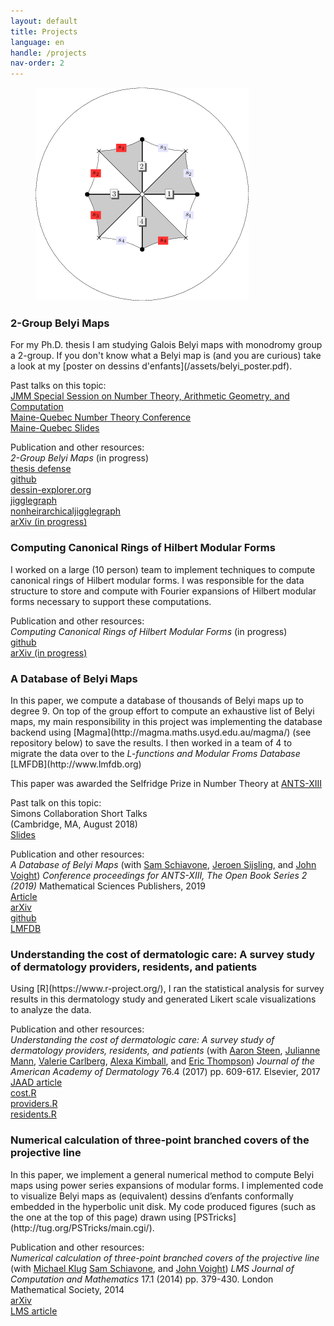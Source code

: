 ```yaml
---
layout: default
title: Projects
language: en
handle: /projects
nav-order: 2
---
```

<figure>
  <img src="/assets/belyi1.png" class="center" style="max-width:100%;height:auto;">
  <!--
  <figcaption>above is a genus 1 dessin conformally embedded in the hyperbolic unit disk</figcaption>
  -->
</figure>

<h3>2-Group Belyi Maps</h3>
  For my Ph.D. thesis I am studying
  Galois Belyi maps with monodromy group a 2-group.
  If you don't know what a Belyi map is
  (and you are curious) take a look at my
  [poster on dessins d'enfants](/assets/belyi_poster.pdf).

  Past talks on this topic:
  <br>
  [JMM Special Session on Number Theory, Arithmetic Geometry, and Computation](https://jointmathematicsmeetings.org/amsmtgs/2217_abstracts/1145-11-2469.pdf)
  <br>
  [Maine-Quebec Number Theory Conference](https://archimede.mat.ulaval.ca/MAINE-QUEBEC/mq17.html)
  <br>
  [Maine-Quebec Slides](/assets/maine-quebec.pdf)

  Publication and other resources:
  <br>
  <i>
  2-Group Belyi Maps
  </i>
  (in progress)
  <br>
  [thesis defense](/assets/MUSTY_THESIS_DEFENSE.pdf)
  <br>
  [github](https://github.com/michaelmusty/2groupdessins)
  <br>
  [dessin-explorer.org](https://dessin-explorer.org)
  <br>
  [jigglegraph](https://math.dartmouth.edu/~mjmusty/32.html)
  <br>
  [nonheirarchicaljigglegraph](https://math.dartmouth.edu/~mjmusty/32nh.html)
  <br>
  [arXiv (in progress)]()

<h3>Computing Canonical Rings of Hilbert Modular Forms</h3>
  I worked on a large (10 person) team to implement techniques
  to compute canonical rings of Hilbert modular forms.
  I was responsible for the data structure to store
  and compute with Fourier expansions of
  Hilbert modular forms necessary to support these computations.

  Publication and other resources:
  <br>
  <i>
  Computing Canonical Rings of Hilbert Modular Forms
  </i>
  (in progress)
  <br>
  [github](https://github.com/edgarcosta/hilbertmodularforms)
  <br>
  [arXiv (in progress)]()

<h3>A Database of Belyi Maps</h3>
  In this paper, we compute a database of thousands of Belyi
  maps up to degree 9.
  On top of the group effort to compute an exhaustive list of Belyi
  maps, my main responsibility in this project was implementing the database
  backend using [Magma](http://magma.maths.usyd.edu.au/magma/)
  (see repository below) to save the results.
  I then worked in a team of 4 to migrate the data over to the
  <i>L-functions and Modular Froms Database</i>
  [LMFDB](http://www.lmfdb.org)
  
  This paper was awarded the Selfridge Prize in Number Theory at
  [ANTS-XIII](http://www.math.grinnell.edu/~paulhusj/ants2018/index.html)

  Past talk on this topic:
  <br>
  Simons Collaboration Short Talks
  <br>
  (Cambridge, MA, August 2018)
  <br>
  [Slides](https://math.mit.edu/~drew/2018Conference/SlidesMusty.pdf)

  Publication and other resources:
  <br>
  <i>
  A Database of Belyi Maps
  </i>
  (with
  [Sam Schiavone](https://math.dartmouth.edu/~samschiavone/),
  [Jeroen Sijsling](https://jrsijsling.eu/), and
  [John Voight](https://math.dartmouth.edu/~jvoight/))
  <i>
  Conference proceedings for ANTS-XIII,
  The Open Book Series 2 (2019)
  </i>
  Mathematical Sciences Publishers, 2019
  <br>
  [Article](https://msp.org/obs/2019/2-1/p23.xhtml)
  <br>
  [arXiv](https://arxiv.org/abs/1805.07751)
  <br>
  [github](https://github.com/michaelmusty/BelyiDB)
  <br>
  [LMFDB](http://beta.lmfdb.org/Belyi)

<h3>Understanding the cost of dermatologic care: A survey study of dermatology providers, residents, and patients</h3>
  Using [R](https://www.r-project.org/),
  I ran the statistical analysis for survey results in this dermatology
  study and generated Likert scale visualizations to analyze the data.

  Publication and other resources:
  <br>
  <i>
  Understanding the cost of dermatologic care: A survey study of dermatology providers, residents, and patients
  </i>
  (with
  [Aaron Steen](),
  [Julianne Mann](),
  [Valerie Carlberg](),
  [Alexa Kimball](),
  and [Eric Thompson]())
  <i>
  Journal of the American Academy of Dermatology
  </i>
  76.4 (2017) pp. 609-617. Elsevier, 2017
  <br>
  [JAAD article](http://www.jaad.org/article/S0190-9622(16)31166-5/fulltext)
  <br>
  [cost.R](/assets/cost.R)
  <br>
  [providers.R](/assets/providers.R)
  <br>
  [residents.R](/assets/residents.R)

<h3>Numerical calculation of three-point branched covers of the projective line</h3>
  In this paper, we implement a general numerical method to compute
  Belyi maps using power series expansions of modular forms.
  I implemented code to visualize Belyi maps as (equivalent) dessins d’enfants
  conformally embedded in the hyperbolic unit disk.
  My code produced figures (such as the one at the top of this page) drawn using
  [PSTricks](http://tug.org/PSTricks/main.cgi/).

  Publication and other resources:
  <br>
  <i>
  Numerical calculation of three-point branched covers of the projective line
  </i>
  (with
  [Michael Klug](https://math.berkeley.edu/people/grad/michael-r-klug)
  [Sam Schiavone](https://math.dartmouth.edu/~samschiavone/),
  and
  [John Voight](https://math.dartmouth.edu/~jvoight/))
  <i>
  LMS Journal of Computation and Mathematics
  </i>
  17.1 (2014) pp. 379-430.
  London Mathematical Society, 2014
  <br>
  [arXiv](http://arxiv.org/abs/1311.2081)
  <br>
  [LMS article](/assets/belyi.pdf)
